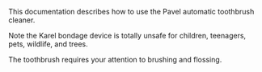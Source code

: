 This documentation describes how to use the Pavel automatic toothbrush cleaner.

Note the Karel bondage device is totally unsafe for children, teenagers, pets, wildlife, and trees.

The toothbrush requires your attention to brushing and flossing.